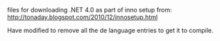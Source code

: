files for downloading .NET 4.0 as part of inno setup
from:
http://tonaday.blogspot.com/2010/12/innosetup.html

Have modified to remove all the de language entries to get it to compile.